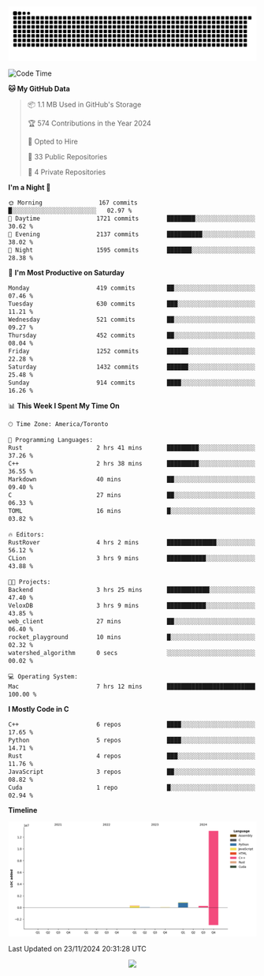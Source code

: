 <picture>
  <source media="(prefers-color-scheme: dark)" srcset="https://raw.githubusercontent.com/kkli08/kkli08/output/github-contribution-grid-snake-dark.svg">
  <source media="(prefers-color-scheme: light)" srcset="https://raw.githubusercontent.com/kkli08/kkli08/output/github-contribution-grid-snake.svg">
  <img alt="github contribution grid snake animation" src="https://raw.githubusercontent.com/kkli08/kkli08/output/github-contribution-grid-snake.svg">
</picture>


<!--START_SECTION:waka-->
![Code Time](http://img.shields.io/badge/Code%20Time-93%20hrs%2043%20mins-blue)

**🐱 My GitHub Data** 

> 📦 1.1 MB Used in GitHub's Storage 
 > 
> 🏆 574 Contributions in the Year 2024
 > 
> 💼 Opted to Hire
 > 
> 📜 33 Public Repositories 
 > 
> 🔑 4 Private Repositories 
 > 
**I'm a Night 🦉** 

```text
🌞 Morning                167 commits         █░░░░░░░░░░░░░░░░░░░░░░░░   02.97 % 
🌆 Daytime                1721 commits        ████████░░░░░░░░░░░░░░░░░   30.62 % 
🌃 Evening                2137 commits        ██████████░░░░░░░░░░░░░░░   38.02 % 
🌙 Night                  1595 commits        ███████░░░░░░░░░░░░░░░░░░   28.38 % 
```
📅 **I'm Most Productive on Saturday** 

```text
Monday                   419 commits         ██░░░░░░░░░░░░░░░░░░░░░░░   07.46 % 
Tuesday                  630 commits         ███░░░░░░░░░░░░░░░░░░░░░░   11.21 % 
Wednesday                521 commits         ██░░░░░░░░░░░░░░░░░░░░░░░   09.27 % 
Thursday                 452 commits         ██░░░░░░░░░░░░░░░░░░░░░░░   08.04 % 
Friday                   1252 commits        ██████░░░░░░░░░░░░░░░░░░░   22.28 % 
Saturday                 1432 commits        ██████░░░░░░░░░░░░░░░░░░░   25.48 % 
Sunday                   914 commits         ████░░░░░░░░░░░░░░░░░░░░░   16.26 % 
```


📊 **This Week I Spent My Time On** 

```text
🕑︎ Time Zone: America/Toronto

💬 Programming Languages: 
Rust                     2 hrs 41 mins       █████████░░░░░░░░░░░░░░░░   37.26 % 
C++                      2 hrs 38 mins       █████████░░░░░░░░░░░░░░░░   36.55 % 
Markdown                 40 mins             ██░░░░░░░░░░░░░░░░░░░░░░░   09.40 % 
C                        27 mins             ██░░░░░░░░░░░░░░░░░░░░░░░   06.33 % 
TOML                     16 mins             █░░░░░░░░░░░░░░░░░░░░░░░░   03.82 % 

🔥 Editors: 
RustRover                4 hrs 2 mins        ██████████████░░░░░░░░░░░   56.12 % 
CLion                    3 hrs 9 mins        ███████████░░░░░░░░░░░░░░   43.88 % 

🐱‍💻 Projects: 
Backend                  3 hrs 25 mins       ████████████░░░░░░░░░░░░░   47.40 % 
VeloxDB                  3 hrs 9 mins        ███████████░░░░░░░░░░░░░░   43.85 % 
web_client               27 mins             ██░░░░░░░░░░░░░░░░░░░░░░░   06.40 % 
rocket_playground        10 mins             █░░░░░░░░░░░░░░░░░░░░░░░░   02.32 % 
watershed_algorithm      0 secs              ░░░░░░░░░░░░░░░░░░░░░░░░░   00.02 % 

💻 Operating System: 
Mac                      7 hrs 12 mins       █████████████████████████   100.00 % 
```

**I Mostly Code in C** 

```text
C++                      6 repos             ████░░░░░░░░░░░░░░░░░░░░░   17.65 % 
Python                   5 repos             ████░░░░░░░░░░░░░░░░░░░░░   14.71 % 
Rust                     4 repos             ███░░░░░░░░░░░░░░░░░░░░░░   11.76 % 
JavaScript               3 repos             ██░░░░░░░░░░░░░░░░░░░░░░░   08.82 % 
Cuda                     1 repo              █░░░░░░░░░░░░░░░░░░░░░░░░   02.94 % 
```



**Timeline**

![Lines of Code chart](https://raw.githubusercontent.com/kkli08/kkli08/main/assets/bar_graph.png)


 Last Updated on 23/11/2024 20:31:28 UTC
<!--END_SECTION:waka-->


<div align="center">
    <img  src="https://github-readme-streak-stats.herokuapp.com/?user=kkli08&theme=cobalt" />
</div>

<br/>
<br/>
<br/>
